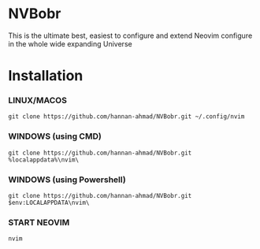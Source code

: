 # NVBobr
This is the ultimate best, easiest to configure and extend Neovim configure in the whole wide expanding Universe

# Installation

### LINUX/MACOS

`git clone https://github.com/hannan-ahmad/NVBobr.git ~/.config/nvim`

### WINDOWS (using CMD)

`git clone https://github.com/hannan-ahmad/NVBobr.git %localappdata%\nvim\`

### WINDOWS (using Powershell)

`git clone https://github.com/hannan-ahmad/NVBobr.git $env:LOCALAPPDATA\nvim\`

### START NEOVIM

`nvim`

